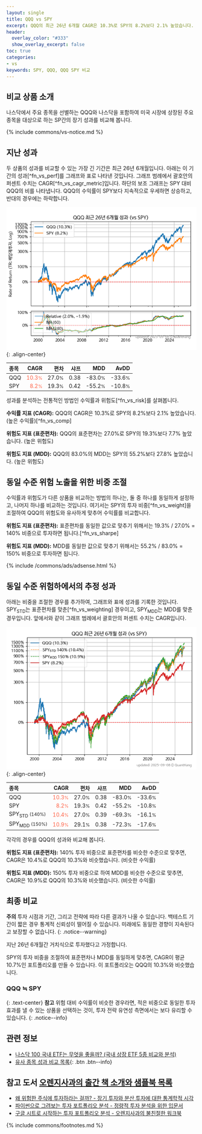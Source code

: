 ```yaml
---
layout: single
title: QQQ vs SPY
excerpt: QQQ의 최근 26년 6개월 CAGR은 10.3%로 SPY의 8.2%보다 2.1% 높았습니다.
header:
  overlay_color: "#333"
  show_overlay_excerpt: false
toc: true
categories:
- vs
keywords: SPY, QQQ, QQQ SPY 비교
---
```


## 비교 상품 소개


나스닥에서 주요 종목을 선별하는 QQQ와 나스닥을 포함하여 미국 시장에 상장된 주요 종목을 대상으로 하는 SP간의 장기 성과를 비교해 봅니다.



{% include commons/vs-notice.md %}

## 지난 성과

두 상품의 성과를 비교할 수 있는 가장 긴 기간은 최근 26년 6개월입니다. 아래는 이 기간의 성과[^fn_vs_perf]를 그래프와 표로 나타낸 것입니다.
그래프 범례에서 괄호안의 퍼센트 수치는 CAGR[^fn_vs_cagr_metric]입니다.
하단의 보조 그래프는 SPY 대비 QQQ의 비를 나타냅니다.
QQQ의 수익률이 SPY보다 지속적으로 우세하면 상승하고, 반대의 경우에는 하락합니다.

![QQQ](/vs/images/qqq-vs-spy_dual.png){: .align-center}

| **종목** | **CAGR** | **편차** | **샤프** | **MDD** | **AvDD** |
| :------------ | ------: | -----------: | -------: | ------: | -------: |
| QQQ | <span style="color: tomato">10.3<small>%</small></span> | 27.0<small>%</small> | 0.38 | -83.0<small>%</small> | -33.6<small>%</small> |
| SPY | <span style="color: tomato">8.2<small>%</small></span> | 19.3<small>%</small> | 0.42 | -55.2<small>%</small> | -10.8<small>%</small> |

<!-- more -->


성과를 분석하는 전통적인 방법인 수익률과 위험도[^fn_vs_risk]를 살펴봅니다.

**수익률 지표 (CAGR):** QQQ의 CAGR은 10.3%로 SPY의 8.2%보다 2.1% 높았습니다. (높은 수익률)[^fn_vs_comp]

**위험도 지표 (표준편차):** QQQ의 표준편차는 27.0%로 SPY의 19.3%보다 7.7% 높았습니다. (높은 위험도)

**위험도 지표 (MDD):** QQQ의 83.0%의 MDD는 SPY의 55.2%보다 27.8% 높았습니다. (높은 위험도)



## 동일 수준 위험 노출을 위한 비중 조절

수익률과 위험도가 다른 상품을 비교하는 방법의 하나는, 둘 중 하나를 동일하게 설정하고, 나머지 하나를 비교하는 것입니다.
여기서는 SPY의 투자 비중[^fn_vs_weight]을 조절하여 QQQ의 위험도와 유사하게 맞추어 수익률를 비교합니다.

**위험도 지표 (표준편차):** 표준편차를 동일한 값으로 맞추기 위해서는 19.3% / 27.0% = 140% 비중으로 투자하면 됩니다.[^fn_vs_sharpe]

**위험도 지표 (MDD):** MDD를 동일한 값으로 맞추기 위해서는 55.2% / 83.0% = 150% 비중으로 투자하면 됩니다.


{% include /commons/ads/adsense.html %}



## 동일 수준 위험하에서의 추정 성과

아래는 비중을 조절한 경우를 추가하여, 그래프와 표에 성과를 기록한 것입니다.
SPY<sub>STD</sub>는 표준편차를 맞춘[^fn_vs_weighting] 경우이고, SPY<sub>MDD</sub>는 MDD를 맞춘 경우입니다.
앞에서와 같이 그래프 범례에서 괄호안의 퍼센트 수치는 CAGR입니다.


![QQQ](/vs/images/qqq-vs-spy.png){: .align-center}



| **종목** | **CAGR** | **편차** | **샤프** | **MDD** | **AvDD** |
| :------------ | ------: | -----------: | -------: | ------: | -------: |
| QQQ | <span style="color: tomato">10.3<small>%</small></span> | 27.0<small>%</small> | 0.38 | -83.0<small>%</small> | -33.6<small>%</small> |
| SPY | <span style="color: tomato">8.2<small>%</small></span> | 19.3<small>%</small> | 0.42 | -55.2<small>%</small> | -10.8<small>%</small> |
| SPY<sub>STD</sub> <small>(140%)</small> | <span style="color: tomato">10.4<small>%</small></span> | 27.0<small>%</small> | 0.39 | -69.3<small>%</small> | -16.1<small>%</small> |
| SPY<sub>MDD</sub> <small>(150%)</small> | <span style="color: tomato">10.9<small>%</small></span> | 29.1<small>%</small> | 0.38 | -72.3<small>%</small> | -17.6<small>%</small> |



각각의 경우를 QQQ의 성과와 비교해 봅니다.

**위험도 지표 (표준편차):** 140% 투자 비중으로 표준편차를 비슷한 수준으로 맞추면, CAGR은 10.4%로 QQQ의 10.3%와 비슷했습니다. (비슷한 수익률)

**위험도 지표 (MDD):** 150% 투자 비중으로 하여 MDD를 비슷한 수준으로 맞추면, CAGR은 10.9%로 QQQ의 10.3%와 비슷했습니다. (비슷한 수익률)




## 최종 비교

**주의** 투자 시점과 기간, 그리고 전략에 따라 다른 결과가 나올 수 있습니다. 백테스트 기간이 짧은 경우 통계적 신뢰성이 떨어질 수 있습니다. 미래에도 동일한 경향이 지속된다고 보장할 수 없습니다.
{: .notice--warning}

지난 26년 6개월간 거치식으로 투자했다고 가정합니다.

SPY의 투자 비중을 조절하여 표준편차나 MDD를 동일하게 맞추면, CAGR이 평균 10.7%인 포트폴리오를 만들 수 있습니다.
이 포트폴리오는 QQQ의 10.3%와 비슷했습니다.

### QQQ ≒ SPY
{: .text-center}
**참고** 위험 대비 수익률이 비슷한 경우라면, 적은 비중으로 동일한 투자 효과를 낼 수 있는 상품을 선택하는 것이, 투자 전략 유연성 측면에서는 보다 유리할 수 있습니다.
{: .notice--info}


## 관련 정보

- [나스닥 100 국내 ETF는 무엇을 좋을까? (국내 상장 ETF 5종 비교와 분석)](https://kongdori.tistory.com/310)
- [유사 종목 성과 비교 목록](/vs/){: .btn .btn--info}


## 참고 도서 [오렌지사과의 출간 책 소개와 샘플북 목록](https://kongdori.tistory.com/691)

- [왜 위험한 주식에 투자하라는 걸까? - 장기 투자와 분산 투자에 대한 통계학적 시각](https://kongdori.tistory.com/421)
- [파이썬으로 그려보는 투자 포트폴리오 분석  - 정량적 투자 분석을 위한 입문서](https://kongdori.tistory.com/643)
- [구글 시트로 시작하는 투자 포트폴리오 분석 - 오렌지사과의 불친절한 워크북](https://kongdori.tistory.com/449)

{% include commons/footnotes.md %}